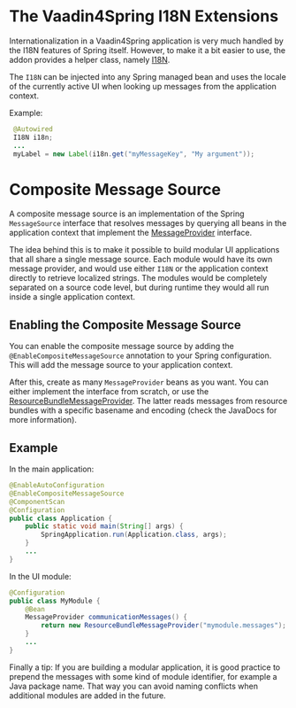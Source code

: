 The Vaadin4Spring I18N Extensions
=================================

Internationalization in a Vaadin4Spring application is very much handled by the I18N features of Spring itself.
However, to make it a bit easier to use, the addon provides a helper class, namely [I18N](src/main/java/org/vaadin/spring/i18n/I18N.java).

The ```I18N``` can be injected into any Spring managed bean and uses the locale of the currently active UI
when looking up messages from the application context.

Example:

```java
 @Autowired
 I18N i18n; 
 ...
 myLabel = new Label(i18n.get("myMessageKey", "My argument"));
```

# Composite Message Source

A composite message source is an implementation of the Spring ```MessageSource``` interface
that resolves messages by querying all beans in the application context that implement the
[MessageProvider](src/main/java/org/vaadin/spring/i18n/MessageProvider.java) interface. 

The idea behind this is to make it possible to build modular UI applications that all share a single message source.
Each module would have its own message provider, and would use either ```I18N``` or the application context directly
to retrieve localized strings. The modules would be completely separated on a source code level, but during runtime they
would all run inside a single application context.

## Enabling the Composite Message Source

You can enable the composite message source by adding the ```@EnableCompositeMessageSource``` annotation to your
Spring configuration. This will add the message source to your application context.

After this, create as many ```MessageProvider``` beans as you want. You can either implement the interface from
scratch, or use the [ResourceBundleMessageProvider](src/main/java/org/vaadin/spring/i18n/ResourceBundleMessageProvider.java). The latter reads messages from
resource bundles with a specific basename and encoding (check the JavaDocs for more information).

## Example

In the main application:

```java
@EnableAutoConfiguration
@EnableCompositeMessageSource
@ComponentScan
@Configuration
public class Application {
    public static void main(String[] args) {
        SpringApplication.run(Application.class, args);
    }
    ...
}
```

In the UI module:

```java
@Configuration
public class MyModule {
    @Bean
    MessageProvider communicationMessages() {
        return new ResourceBundleMessageProvider("mymodule.messages"); // Will use UTF-8 by default
    }
    ...
}
```

Finally a tip: If you are building a modular application, it is good practice to prepend the messages with some kind
of module identifier, for example a Java package name. That way you can avoid naming conflicts when additional modules
are added in the future.

